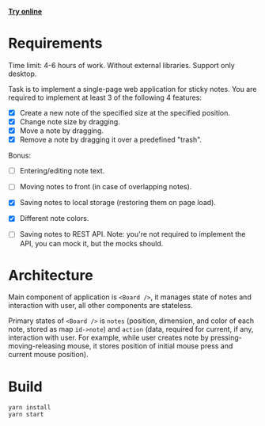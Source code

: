 **[Try online](https://praron.github.io/sticky-notes/)**

# Requirements
Time limit: 4-6 hours of work.
Without external libraries.
Support only desktop.

Task is to implement a single-page web application for sticky notes.
You are required to implement at least 3 of the following 4 features:

- [x] Create a new note of the specified size at the specified position.
- [x] Change note size by dragging.
- [x] Move a note by dragging.
- [x] Remove a note by dragging it over a predefined "trash".

Bonus:
- [ ] Entering/editing note text.
- [ ] Moving notes to front (in case of overlapping notes).
- [x] Saving notes to local storage (restoring them on page load).
- [x] Different note colors.
- [ ] Saving notes to REST API. Note: you're not required to implement the API, you can mock it, but the mocks should.



# Architecture
Main component of application is `<Board />`, it manages state of notes and interaction with user, all other components are stateless.

Primary states of `<Board />` is `notes` (position, dimension, and color of each note, stored as map `id->note`) and `action` (data, required for current, if any, interaction with user. For example, while user creates note by pressing-moving-releasing mouse, it stores position of initial mouse press and current mouse position).

# Build
```
yarn install
yarn start
```
